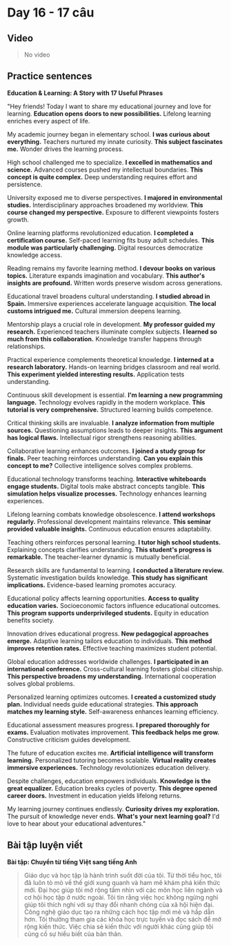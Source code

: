 # Day 16 - 17 câu

## Video
> No video

## Practice sentences

**Education & Learning: A Story with 17 Useful Phrases**

"Hey friends! Today I want to share my educational journey and love for learning. **Education opens doors to new possibilities.** Lifelong learning enriches every aspect of life.

My academic journey began in elementary school. **I was curious about everything.** Teachers nurtured my innate curiosity. **This subject fascinates me.** Wonder drives the learning process.

High school challenged me to specialize. **I excelled in mathematics and science.** Advanced courses pushed my intellectual boundaries. **This concept is quite complex.** Deep understanding requires effort and persistence.

University exposed me to diverse perspectives. **I majored in environmental studies.** Interdisciplinary approaches broadened my worldview. **This course changed my perspective.** Exposure to different viewpoints fosters growth.

Online learning platforms revolutionized education. **I completed a certification course.** Self-paced learning fits busy adult schedules. **This module was particularly challenging.** Digital resources democratize knowledge access.

Reading remains my favorite learning method. **I devour books on various topics.** Literature expands imagination and vocabulary. **This author's insights are profound.** Written words preserve wisdom across generations.

Educational travel broadens cultural understanding. **I studied abroad in Spain.** Immersive experiences accelerate language acquisition. **The local customs intrigued me.** Cultural immersion deepens learning.

Mentorship plays a crucial role in development. **My professor guided my research.** Experienced teachers illuminate complex subjects. **I learned so much from this collaboration.** Knowledge transfer happens through relationships.

Practical experience complements theoretical knowledge. **I interned at a research laboratory.** Hands-on learning bridges classroom and real world. **This experiment yielded interesting results.** Application tests understanding.

Continuous skill development is essential. **I'm learning a new programming language.** Technology evolves rapidly in the modern workplace. **This tutorial is very comprehensive.** Structured learning builds competence.

Critical thinking skills are invaluable. **I analyze information from multiple sources.** Questioning assumptions leads to deeper insights. **This argument has logical flaws.** Intellectual rigor strengthens reasoning abilities.

Collaborative learning enhances outcomes. **I joined a study group for finals.** Peer teaching reinforces understanding. **Can you explain this concept to me?** Collective intelligence solves complex problems.

Educational technology transforms teaching. **Interactive whiteboards engage students.** Digital tools make abstract concepts tangible. **This simulation helps visualize processes.** Technology enhances learning experiences.

Lifelong learning combats knowledge obsolescence. **I attend workshops regularly.** Professional development maintains relevance. **This seminar provided valuable insights.** Continuous education ensures adaptability.

Teaching others reinforces personal learning. **I tutor high school students.** Explaining concepts clarifies understanding. **This student's progress is remarkable.** The teacher-learner dynamic is mutually beneficial.

Research skills are fundamental to learning. **I conducted a literature review.** Systematic investigation builds knowledge. **This study has significant implications.** Evidence-based learning promotes accuracy.

Educational policy affects learning opportunities. **Access to quality education varies.** Socioeconomic factors influence educational outcomes. **This program supports underprivileged students.** Equity in education benefits society.

Innovation drives educational progress. **New pedagogical approaches emerge.** Adaptive learning tailors education to individuals. **This method improves retention rates.** Effective teaching maximizes student potential.

Global education addresses worldwide challenges. **I participated in an international conference.** Cross-cultural learning fosters global citizenship. **This perspective broadens my understanding.** International cooperation solves global problems.

Personalized learning optimizes outcomes. **I created a customized study plan.** Individual needs guide educational strategies. **This approach matches my learning style.** Self-awareness enhances learning efficiency.

Educational assessment measures progress. **I prepared thoroughly for exams.** Evaluation motivates improvement. **This feedback helps me grow.** Constructive criticism guides development.

The future of education excites me. **Artificial intelligence will transform learning.** Personalized tutoring becomes scalable. **Virtual reality creates immersive experiences.** Technology revolutionizes education delivery.

Despite challenges, education empowers individuals. **Knowledge is the great equalizer.** Education breaks cycles of poverty. **This degree opened career doors.** Investment in education yields lifelong returns.

My learning journey continues endlessly. **Curiosity drives my exploration.** The pursuit of knowledge never ends. **What's your next learning goal?** I'd love to hear about your educational adventures."

## Bài tập luyện viết

**Bài tập: Chuyển từ tiếng Việt sang tiếng Anh**

> Giáo dục và học tập là hành trình suốt đời của tôi. Từ thời tiểu học, tôi đã luôn tò mò về thế giới xung quanh và ham mê khám phá kiến thức mới. Đại học giúp tôi mở rộng tầm nhìn với các môn học liên ngành và cơ hội học tập ở nước ngoài. Tôi tin rằng việc học không ngừng nghỉ giúp tôi thích nghi với sự thay đổi nhanh chóng của xã hội hiện đại. Công nghệ giáo dục tạo ra những cách học tập mới mẻ và hấp dẫn hơn. Tôi thường tham gia các khóa học trực tuyến và đọc sách để mở rộng kiến thức. Việc chia sẻ kiến thức với người khác cũng giúp tôi củng cố sự hiểu biết của bản thân.
